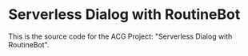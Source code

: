 # Serverless Dialog with RoutineBot

This is the source code for the ACG Project: "Serverless Dialog with RoutineBot".
